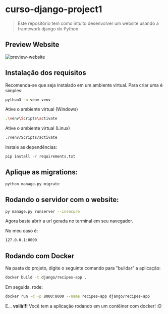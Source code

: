 # curso-django-project1
> Este repositório tem como intuito desenvolver um website usando a framework django do Python.

## Preview Website
<img src="https://i.ibb.co/NWYtGdz/print-django-app-recipes.png" alt="preview-website">

## Instalação dos requisitos
Recomenda-se que seja instalado em um ambiente virtual. Para criar uma é simples:
```sh
python3 -m venv venv
```

Ative o ambiente virtual (Windows)
```sh
.\venv\Scripts\activate
```

Ative o ambiente virtual (Linux)
```sh
./venv/Scripts/activate
```

Instale as dependências:
```sh
pip install -r requirements.txt
```

## Aplique as migrations:
```sh
python manage.py migrate
```

## Rodando o servidor com o website:
```sh
py manage.py runserver --insecure
```

Agora basta abrir a url gerada no terminal em seu navegador.

No meu caso é:
```sh
127.0.0.1:8000
```

## Rodando com Docker
Na pasta do projeto, digite o seguinte comando para "buildar" a aplicação:
```sh
docker build -t django/recipes-app .
```

Em seguida, rode:
```sh
docker run -d -p 8000:8000 --name recipes-app django/recipes-app
```

E... **voilà!!!** Você tem a aplicação rodando em um contêiner com docker! :D 
